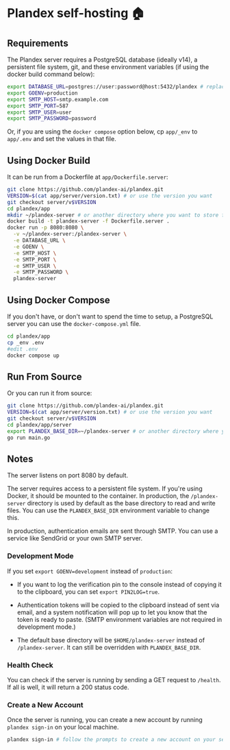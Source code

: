 # Plandex self-hosting 🏠

## Requirements

The Plandex server requires a PostgreSQL database (ideally v14), a persistent file system, git, and these environment variables (if using the docker build command below):

```bash
export DATABASE_URL=postgres://user:password@host:5432/plandex # replace with your own database URL
export GOENV=production
export SMTP_HOST=smtp.example.com
export SMTP_PORT=587
export SMTP_USER=user
export SMTP_PASSWORD=password
```

Or, if you are using the `docker compose` option below, cp `app/_env` to `app/.env` and set the values in that file.

## Using Docker Build

It can be run from a Dockerfile at `app/Dockerfile.server`:

```bash
git clone https://github.com/plandex-ai/plandex.git
VERSION=$(cat app/server/version.txt) # or use the version you want
git checkout server/v$VERSION
cd plandex/app
mkdir ~/plandex-server # or another directory where you want to store files
docker build -t plandex-server -f Dockerfile.server .
docker run -p 8080:8080 \
  -v ~/plandex-server:/plandex-server \
  -e DATABASE_URL \
  -e GOENV \
  -e SMTP_HOST \
  -e SMTP_PORT \
  -e SMTP_USER \
  -e SMTP_PASSWORD \
  plandex-server
```

## Using Docker Compose

If you don't have, or don't want to spend the time to setup, a PostgreSQL server you can use the `docker-compose.yml` file.

```bash
cd plandex/app
cp _env .env
#edit .env
docker compose up
```

## Run From Source

Or you can run it from source:

```bash
git clone https://github.com/plandex-ai/plandex.git
VERSION=$(cat app/server/version.txt) # or use the version you want
git checkout server/v$VERSION
cd plandex/app/server
export PLANDEX_BASE_DIR=~/plandex-server # or another directory where you want to store files
go run main.go
```

## Notes

The server listens on port 8080 by default.

The server requires access to a persistent file system. If you're using Docker, it should be mounted to the container. In production, the `/plandex-server` directory is used by default as the base directory to read and write files. You can use the `PLANDEX_BASE_DIR` environment variable to change this.

In production, authentication emails are sent through SMTP. You can use a service like SendGrid or your own SMTP server.

### Development Mode

If you set `export GOENV=development` instead of `production`:

 - If you want to log the verification pin to the console instead of copying it to the clipboard, you can set `export PIN2LOG=true`.

- Authentication tokens will be copied to the clipboard instead of sent via email, and a system notification will pop up to let you know that the token is ready to paste. (SMTP environment variables are not required in development mode.)

- The default base directory will be `$HOME/plandex-server` instead of `/plandex-server`. It can still be overridden with `PLANDEX_BASE_DIR`.

### Health Check

You can check if the server is running by sending a GET request to `/health`. If all is well, it will return a 200 status code.

### Create a New Account

Once the server is running, you can create a new account by running `plandex sign-in` on your local machine.

```bash
plandex sign-in # follow the prompts to create a new account on your self-hosted server
```
